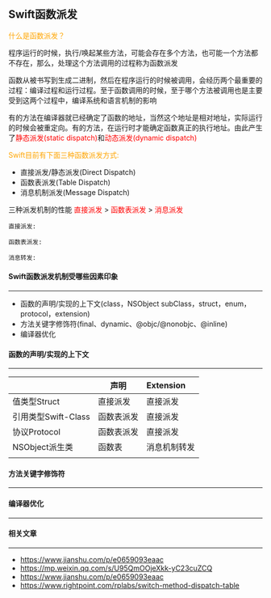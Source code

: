 ## Swift函数派发

<font color='orange'>什么是函数派发？</font>

程序运行的时候，执行/唤起某些方法，可能会存在多个方法，也可能一个方法都不存在，那么，处理这个方法调用的过程称为函数派发

函数从被书写到生成二进制，然后在程序运行的时候被调用，会经历两个最重要的过程：编译过程和运行过程。至于函数调用的时候，至于哪个方法被调用也是主要受到这两个过程中，编译系统和语言机制的影响

有的方法在编译器就已经确定了函数的地址，当然这个地址是相对地址，实际运行的时候会被重定向。有的方法，在运行时才能确定函数真正的执行地址。由此产生了<font color='red'>静态派发(static dispatch)</font>和<font color='red'>动态派发(dynamic dispatch)</font>



<font color='orange'>Swift目前有下面三种函数派发方式:</font>

- 直接派发/静态派发(Direct Dispatch)
- 函数表派发(Table Dispatch)
- 消息机制派发(Message Dispatch)

三种派发机制的性能 <font color=red>直接派发</font> > <font color='red'>函数表派发</font> > <font color='red'>消息派发</font>

```直接派发
直接派发:

```

```函数表派发
函数表派发:

```

```消息转发
消息转发:

```



#### Swift函数派发机制受哪些因素印象

---

- 函数的声明/实现的上下文(class，NSObject subClass，struct，enum，protocol，extension)
- 方法关键字修饰符(final、dynamic、@objc/@nonobjc、@inline)
- 编译器优化





#### 函数的声明/实现的上下文

-------

|                     | 声明       | Extension    |
| ------------------- | ---------- | :----------- |
| 值类型Struct        | 直接派发   | 直接派发     |
| 引用类型Swift-Class | 函数表派发 | 直接派发     |
| 协议Protocol        | 函数表派发 | 直接派发     |
| NSObject派生类      | 函数表     | 消息机制转发 |
|                     |            |              |



#### 方法关键字修饰符

---



#### 编译器优化

---



#### 相关文章

----

- https://www.jianshu.com/p/e0659093eaac
- https://mp.weixin.qq.com/s/U95QmOOjeXkk-yC23cuZCQ
- https://www.jianshu.com/p/e0659093eaac
- https://www.rightpoint.com/rplabs/switch-method-dispatch-table

